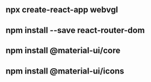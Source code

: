 
## npx create-react-app webvgl
## npm install --save react-router-dom
## npm install @material-ui/core
## npm install @material-ui/icons